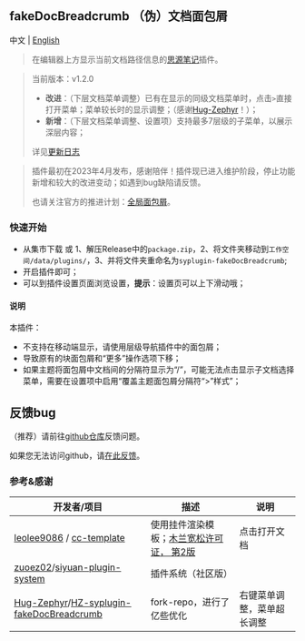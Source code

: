 ## fakeDocBreadcrumb （伪）文档面包屑

中文 | [English](README.md)

> 在编辑器上方显示当前文档路径信息的[思源笔记](https://github.com/siyuan-note/siyuan)插件。

> 当前版本：v1.2.0 
> - **改进**：（下层文档菜单调整）已有在显示的同级文档菜单时，点击`>`直接打开菜单；菜单较长时的显示调整；（感谢[Hug-Zephyr](https://github.com/Hug-Zephyr/HZ-syplugin-fakeDocBreadcrumb)！）；
> - **新增**：（下层文档菜单调整、设置项）支持最多7层级的子菜单，以展示深层内容；
> 
> 详见[更新日志](CHANGELOG.md)

> 插件最初在2023年4月发布，感谢陪伴！插件现已进入维护阶段，停止功能新增和较大的改进变动；如遇到bug缺陷请反馈。
> 
> 也请关注官方的推进计划：[全局面包屑](https://github.com/siyuan-note/siyuan/issues/3007)。

### 快速开始

- 从集市下载 或 1、解压Release中的`package.zip`，2、将文件夹移动到`工作空间/data/plugins/`，3、并将文件夹重命名为`syplugin-fakeDocBreadcrumb`;
- 开启插件即可；
- 可以到插件设置页面浏览设置，**提示**：设置页可以上下滑动哦；

#### 说明

本插件：
- 不支持在移动端显示，请使用层级导航插件中的面包屑；
- 导致原有的块面包屑和“更多”操作选项下移；
- 如果主题将面包屑中文档间的分隔符显示为“/”，可能无法点击显示子文档选择菜单，需要在设置项中启用“覆盖主题面包屑分隔符“>”样式”；

## 反馈bug

（推荐）请前往[github仓库](https://github.com/OpaqueGlass/syplugin-fakeDocBreadcrumb)反馈问题。

如果您无法访问github，请[在此反馈](https://wj.qq.com/s2/12395364/b69f/)。

### 参考&感谢

| 开发者/项目                                                  | 描述                                                         | 说明         |
| ------------------------------------------------------------ | ------------------------------------------------------------ | ------------ |
| [leolee9086](https://github.com/leolee9086) / [cc-template](https://github.com/leolee9086/cc-template) | 使用挂件渲染模板；[木兰宽松许可证， 第2版](https://github.com/leolee9086/cc-template/blob/main/LICENSE) | 点击打开文档 |
| [zuoez02](https://github.com/zuoez02)/[siyuan-plugin-system](https://github.com/zuoez02/siyuan-plugin-system) | 插件系统（社区版）                                                     |              |
| [Hug-Zephyr](https://github.com/Hug-Zephyr)/[HZ-syplugin-fakeDocBreadcrumb](https://github.com/Hug-Zephyr/HZ-syplugin-fakeDocBreadcrumb) |        fork-repo，进行了亿些优化                                               | 右键菜单调整，菜单超长调整             |
